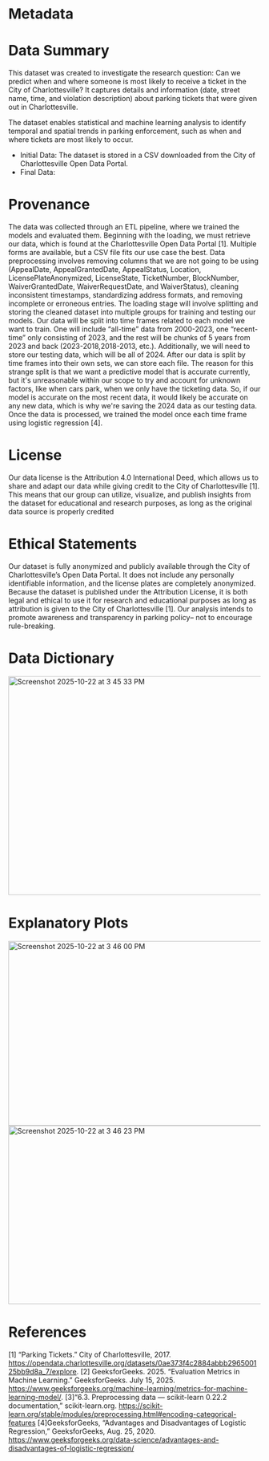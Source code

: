# Metadata
# Data Summary 
This dataset was created to investigate the research question: Can we predict when and where someone is most likely to receive a ticket in the City of Charlottesville? It captures details and information (date, street name, time, and violation description) about parking tickets that were given out in Charlottesville. 

The dataset enables statistical and machine learning analysis to identify temporal and spatial trends in parking enforcement, such as when and where tickets are most likely to occur. 
- Initial Data: The dataset is stored in a CSV downloaded from the City of Charlottesville Open Data Portal.
- Final Data: 

# Provenance
The data was collected through an ETL pipeline, where we trained the models and evaluated them.
Beginning with the loading, we must retrieve
our data, which is found at the Charlottesville Open Data Portal [1]. Multiple forms are available, but a CSV file fits our use case the best. Data preprocessing involves removing columns that we are not going to be using (AppealDate, AppealGrantedDate, AppealStatus, Location, LicensePlateAnonymized, LicenseState, TicketNumber, BlockNumber, WaiverGrantedDate, WaiverRequestDate, and WaiverStatus), cleaning inconsistent timestamps, standardizing address formats, and removing incomplete or erroneous entries. The loading stage will involve splitting and storing the cleaned dataset into multiple
groups for training and testing our models. Our data will be split into time frames related to each model we want to train. One will include “all-time” data from 2000-2023, one “recent-time” only
consisting of 2023, and the rest will be chunks of 5 years from 2023 and back (2023-2018,2018-2013, etc.). Additionally, we will need to store our testing data, which will be all of 2024.
After our data is split by time frames into their own sets, we can store each file. The reason for this strange split is that we want a predictive model that is accurate currently, but it's unreasonable within our scope to try and account for unknown factors, like when cars park, when we only have the ticketing data. So, if our model is accurate on the most recent data, it would likely be accurate on any new data, which is why we're saving the 2024 data as our testing data. Once the data is processed, we trained the model once each time frame using logistic regression [4]. 

# License 
Our data license is the Attribution 4.0 International Deed, which allows us to share and adapt our data while giving credit to the City of Charlottesville [1]. This means that our group can utilize, visualize, and publish insights from the dataset for educational and research purposes, as long as the original data source is properly credited

# Ethical Statements 
Our dataset is fully anonymized and publicly available through the City of Charlottesville’s Open Data Portal. It does not include any personally identifiable information, and the license plates are completely anonymized. Because the dataset is published under the
Attribution License, it is both legal and ethical to use it for research and educational purposes as long as attribution is given to the City of Charlottesville [1]. Our analysis intends to promote
awareness and transparency in parking policy– not to encourage rule-breaking. 
# Data Dictionary 
<img width="601" height="436" alt="Screenshot 2025-10-22 at 3 45 33 PM" src="https://github.com/user-attachments/assets/a98ad060-51ea-496e-8c6f-bfc5c5078a54" />


# Explanatory Plots 
<img width="591" height="368" alt="Screenshot 2025-10-22 at 3 46 00 PM" src="https://github.com/user-attachments/assets/8bbeb01d-db0d-4ca8-bd83-60a4e2d9083a" />
<img width="576" height="356" alt="Screenshot 2025-10-22 at 3 46 23 PM" src="https://github.com/user-attachments/assets/6915b451-961b-4004-96c5-35637fa0a32e" />

# References 
[1] “Parking Tickets.” City of Charlottesville, 2017. https://opendata.charlottesville.org/datasets/0ae373f4c2884abbb296500125bb9d8a_7/explore. 
[2] GeeksforGeeks. 2025. “Evaluation Metrics in Machine Learning.” GeeksforGeeks. July 15, 2025. https://www.geeksforgeeks.org/machine-learning/metrics-for-machine-learning-model/.
[3]“6.3. Preprocessing data — scikit-learn 0.22.2 documentation,” scikit-learn.org. https://scikit-learn.org/stable/modules/preprocessing.html#encoding-categorical-features
[4]GeeksforGeeks, “Advantages and Disadvantages of Logistic Regression,” GeeksforGeeks, Aug. 25, 2020. https://www.geeksforgeeks.org/data-science/advantages-and-disadvantages-of-logistic-regression/
